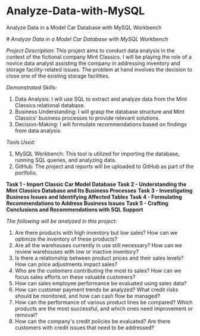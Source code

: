 # Analyze-Data-with-MySQL
Analyze Data in a Model Car Database with MySQL Workbench

*# Analyze Data in a Model Car Database with MySQL Workbench*


*Project Description:*
This project aims to conduct data analysis in the context of the fictional company Mint Classics. I will be playing the role of a novice data analyst assisting the company in addressing inventory and storage facility-related issues. The problem at hand involves the decision to close one of the existing storage facilities.


*Demonstrated Skills:*
1. Data Analysis: I will use SQL to extract and analyze data from the Mint Classics relational database.
2. Business Understanding: I will grasp the database structure and Mint Classics' business processes to provide relevant solutions.
3. Decision-Making: I will formulate recommendations based on findings from data analysis.


*Tools Used:*
1. MySQL Workbench: This tool is utilized for importing the database, running SQL queries, and analyzing data.
2. GitHub: The project and reports will be uploaded to GitHub as part of the portfolio.

**Task 1 - Import Classic Car Model Database**
**Task 2 - Understanding the Mint Classics Database and Its Business Processes**
**Task 3 - Investigating Business Issues and Identifying Affected Tables**
**Task 4 - Formulating Recommendations to Address Business Issues**
**Task 5 - Crafting Conclusions and Recommendations with SQL Support**

*The following will be analyzed in this project:*
1. Are there products with high inventory but low sales? How can we optimize the inventory of these products?
2. Are all the warehouses currently in use still necessary? How can we review warehouses with low or inactive inventory?
3. Is there a relationship between product prices and their sales levels? How can price adjustments impact sales?
4. Who are the customers contributing the most to sales? How can we focus sales efforts on these valuable customers?
5. How can sales employee performance be evaluated using sales data?
6. How can customer payment trends be analyzed? What credit risks should be monitored, and how can cash flow be managed?
7. How can the performance of various product lines be compared? Which products are the most successful, and which ones need improvement or removal?
8. How can the company's credit policies be evaluated? Are there customers with credit issues that need to be addressed?
